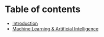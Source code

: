 # Table of contents

* [Introduction](README.md)
* [Machine Learning & Artificial Intelligence](machine-learning-and-artificial-intelligence.md)

